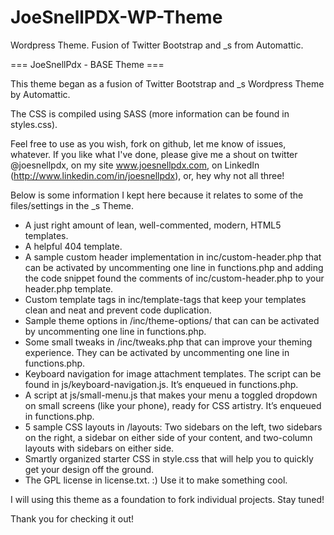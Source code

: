 JoeSnellPDX-WP-Theme
====================

Wordpress Theme. Fusion of Twitter Bootstrap and _s from Automattic.

=== JoeSnellPdx - BASE Theme ===

This theme began as a fusion of Twitter Bootstrap and _s Wordpress Theme by Automattic.

The CSS is compiled using SASS (more information can be found in styles.css).

Feel free to use as you wish, fork on github, let me know of issues, whatever.  If you like what I've done, please give me a shout on twitter @joesnellpdx, on my site www.joesnellpdx.com, on LinkedIn (http://www.linkedin.com/in/joesnellpdx), or, hey why not all three!

Below is some information I kept here because it relates to some of the files/settings in the _s Theme.

* A just right amount of lean, well-commented, modern, HTML5 templates.
* A helpful 404 template.
* A sample custom header implementation in inc/custom-header.php that can be activated by uncommenting one line in functions.php and adding the code snippet found the comments of inc/custom-header.php to your header.php template.
* Custom template tags in inc/template-tags that keep your templates clean and neat and prevent code duplication.
* Sample theme options in /inc/theme-options/ that can can be activated by uncommenting one line in functions.php.
* Some small tweaks in /inc/tweaks.php that can improve your theming experience. They can be activated by uncommenting one line in functions.php.
* Keyboard navigation for image attachment templates. The script can be found in js/keyboard-navigation.js. It’s enqueued in functions.php.
* A script at js/small-menu.js that makes your menu a toggled dropdown on small screens (like your phone), ready for CSS artistry. It’s enqueued in functions.php.
* 5 sample CSS layouts in /layouts: Two sidebars on the left, two sidebars on the right, a sidebar on either side of your content, and two-column layouts with sidebars on either side.
* Smartly organized starter CSS in style.css that will help you to quickly get your design off the ground.
* The GPL license in license.txt. :) Use it to make something cool.

I will using this theme as a foundation to fork individual projects.  Stay tuned!

Thank you for checking it out!